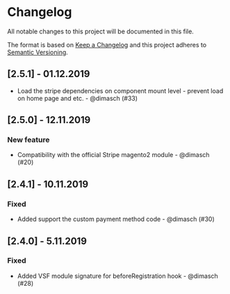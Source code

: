 # Changelog
All notable changes to this project will be documented in this file.

The format is based on [Keep a Changelog](https://keepachangelog.com/en/1.0.0/)
and this project adheres to [Semantic Versioning](https://semver.org/spec/v2.0.0.html).

## [2.5.1] - 01.12.2019

- Load the stripe dependencies on component mount level - prevent load on home page and etc. - @dimasch (#33)

## [2.5.0] - 12.11.2019

### New feature
- Compatibility with the official Stripe magento2 module - @dimasch (#20)

## [2.4.1] - 10.11.2019

### Fixed
- Added support the custom payment method code - @dimasch (#30)

## [2.4.0] - 5.11.2019

### Fixed
- Added VSF module signature for beforeRegistration hook - @dimasch (#28)